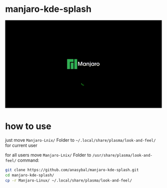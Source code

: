 # manjaro-kde-splash
<img src="./2021-02-08 20-22-04.gif">

# how to use
just move `Manjaro-Lnix/` Folder to `~/.local/share/plasma/look-and-feel/` for current user

for all users move `Manjaro-Lnix/` Folder to `/usr/share/plasma/look-and-feel/`
command:

```bash
git clone https://github.com/anasybal/manjaro-kde-splash.git
cd manjaro-kde-splash/
cp -r Manjaro-Linux/ ~/.local/share/plasma/look-and-feel/
```
